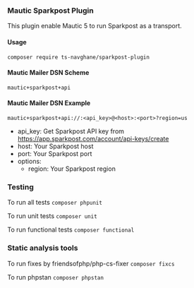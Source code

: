 ### Mautic Sparkpost Plugin

This plugin enable Mautic 5 to run Sparkpost as a transport.

#### Usage
`composer require ts-navghane/sparkpost-plugin`

#### Mautic Mailer DSN Scheme
`mautic+sparkpost+api`

#### Mautic Mailer DSN Example
`mautic+sparkpost+api://:<api_key>@<host>:<port>?region=us`
- api_key: Get Sparkpost API key from https://app.sparkpost.com/account/api-keys/create
- host: Your Sparkpost host
- port: Your Sparkpost port
- options:
  - region: Your Sparkpost region

### Testing

To run all tests `composer phpunit`

To run unit tests `composer unit`

To run functional tests `composer functional`

### Static analysis tools

To run fixes by friendsofphp/php-cs-fixer `composer fixcs`

To run phpstan `composer phpstan`
